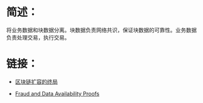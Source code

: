 # 简述：

将业务数据和块数据分离。块数据负责网络共识，保证块数据的可靠性。业务数据负责处理交易，执行交易。

# 链接：
- [区块链扩容的终局](https://mp.weixin.qq.com/s/b-0xjfZMZBU4kT-6qjA8TQ )

- [Fraud and Data Availability Proofs](https://arxiv.org/pdf/1809.09044.pdf)